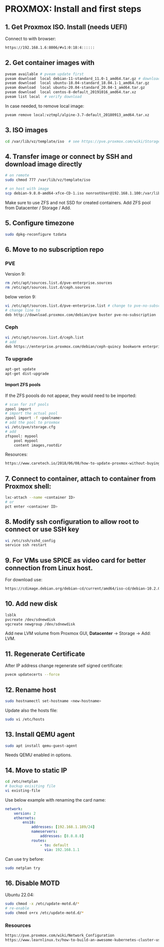 # PROXMOX: Install and first steps

## 1. Get Proxmox ISO. Install (needs UEFI)

Connect to with browser:

```html
https://192.168.1.6:8006/#v1:0:18:4::::::
```

## 2. Get container images with

```sh
pveam available # pveam update first
pveam download  local debian-11-standard_11.0-1_amd64.tar.gz # download container
pveam download  local ubuntu-18.04-standard_18.04.1-1_amd64.tar.gz
pveam download  local ubuntu-20.04-standard_20.04-1_amd64.tar.gz
pveam download  local centos-8-default_20191016_amd64.tar.xz
pveam list local  # verify download
```

In case needed, to remove local image:

```sh
pveam remove local:vztmpl/alpine-3.7-default_20180913_amd64.tar.xz  
```

## 3. ISO images

```sh
cd /var/lib/vz/template/iso  # see https://pve.proxmox.com/wiki/Storage:_Directory
```

## 4. Transfer image or connect by SSH and download image directly

```sh
# on remote
sudo chmod 777 /var/lib/vz/template/iso
```

```sh
# on host with image
scp debian-9.8.0-amd64-xfce-CD-1.iso nonrootUser@192.168.1.100:/var/lib/vz/template/iso
```

Make sure to use ZFS and not SSD for created containers.
Add ZFS pool from Datacenter / Storage / Add.

## 5. Configure timezone

```sh
sudo dpkg-reconfigure tzdata
```

## 6. Move to no subscription repo

### PVE

Version 9:

```sh
rm /etc/apt/sources.list.d/pve-enterprise.sources
rm /etc/apt/sources.list.d/ceph.sources
```

below verion 9:

```sh
vi /etc/apt/sources.list.d/pve-enterprise.list # change to pve-no-subscription
# change line to
deb http://download.proxmox.com/debian/pve buster pve-no-subscription
```

### Ceph

```sh
vi /etc/apt/sources.list.d/ceph.list
# add
deb https://enterprise.proxmox.com/debian/ceph-quincy bookworm enterprise
```

### To upgrade

```sh
apt-get update
apt-get dist-upgrade
```

#### Import ZFS pools

If the ZFS poools do not appear, they would need to be imported:

```sh
# scan for zsf pools
zpool import
# import the actual pool
zpool import -f <poolname>
# add the pool to proxmox
vi /etc/pve/storage.cfg
# add
zfspool: mypool
    pool mypool
    content images,rootdir
```

Resources:

```html
https://www.caretech.io/2018/06/08/how-to-update-proxmox-without-buying-a-subscription/
```

## 7. Connect to container, attach to container from Proxmox shell:

```sh
lxc-attach --name <container ID>
# or
pct enter <container ID>
```

## 8. Modify ssh configuration to allow root to connect or use SSH key

```sh
vi /etc/ssh/sshd_config
service ssh restart
```

## 9. For VMs use SPICE as video card for better connection from Linux host. <br />

For download use:

```html
https://cdimage.debian.org/debian-cd/current/amd64/iso-cd/debian-10.2.0-amd64-netinst.iso
```

## 10. Add new disk

```sh
lsblk
pvcreate /dev/sdnewdisk
vgcreate newgroup /dev/sdnewdisk
```

Add new LVM volume from Proxmox GUI, **Datacenter** -> Storage -> Add: LVM.

## 11. Regenerate Certificate

After IP address change regenerate self signed certificate:

```sh
pvecm updatecerts --force
```

## 12. Rename host

```sh
sudo hostnamectl set-hostname <new-hostname>
```

Update also the hosts file:

```sh
sudo vi /etc/hosts
```

## 13. Install QEMU agent

```sh
sudo apt install qemu-guest-agent
```

Needs QEMU enabled in options.

## 14. Move to static IP

```sh
cd /etc/netplan
# backup exisiting file
vi existing-file
```

Use below example with renaming the card name:

```yaml
network:
    version: 2
    ethernets:
        ens18:
            addresses: [192.168.1.189/24]
            nameservers:
                addresses: [8.8.8.8]
            routes:
                - to: default
                  via: 192.168.1.1
```

Can use try before:

```sh
sudo netplan try
```

## 16. Disable MOTD

Ubuntu 22.04:

```sh
sudo chmod -x /etc/update-motd.d/*
# re-enable
sudo chmod o+rx /etc/update-motd.d/*
```

### Resources

```html
https://pve.proxmox.com/wiki/Network_Configuration
https://www.learnlinux.tv/how-to-build-an-awesome-kubernetes-cluster-using-proxmox-virtual-environment/
```

